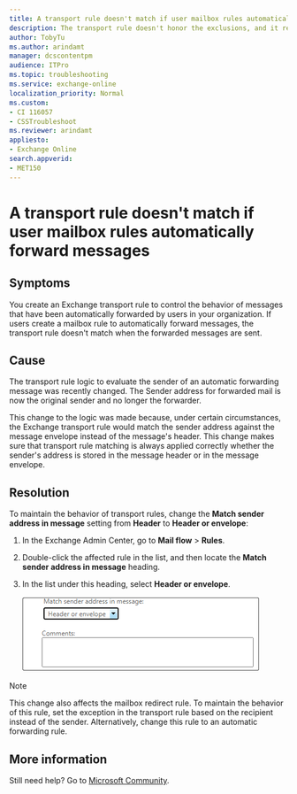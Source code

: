 ```yaml
---
title: A transport rule doesn't match if user mailbox rules automatically forward messages
description: The transport rule doesn't honor the exclusions, and it rejects the messages. This article provides a resolution.
author: TobyTu
ms.author: arindamt
manager: dcscontentpm
audience: ITPro 
ms.topic: troubleshooting 
ms.service: exchange-online
localization_priority: Normal
ms.custom: 
- CI 116057
- CSSTroubleshoot
ms.reviewer: arindamt
appliesto:
- Exchange Online
search.appverid: 
- MET150
---
```

# A transport rule doesn't match if user mailbox rules automatically forward messages

## Symptoms

You create an Exchange transport rule to control the behavior of messages that have been automatically forwarded by users in your organization. If users create a mailbox rule to automatically forward messages, the transport rule doesn't match when the forwarded messages are sent.

## Cause

The transport rule logic to evaluate the sender of an automatic forwarding message was recently changed. The Sender address for forwarded mail is now the original sender and no longer the forwarder.

This change to the logic was made because, under certain circumstances, the Exchange transport rule would match the sender address against the message envelope instead of the message's header. This change makes sure that transport rule matching is always applied correctly whether the sender's address is stored in the message header or in the message envelope.

## Resolution

To maintain the behavior of transport rules, change the **Match sender address in message** setting from **Header** to **Header or envelope**:

1. In the Exchange Admin Center, go to **Mail flow** > **Rules**.
2. Double-click the affected rule in the list, and then locate the **Match sender address in message** heading.
3. In the list under this heading, select **Header or envelope**.

    ![Screenshot of selecting Header or envelope.](./media/transport-rule-error.png)

> [!NOTE]
> This change also affects the mailbox redirect rule. To maintain the behavior of this rule, set the exception in the transport rule based on the recipient instead of the sender. Alternatively, change this rule to an automatic forwarding rule.

## More information

Still need help? Go to [Microsoft Community](https://answers.microsoft.com).
